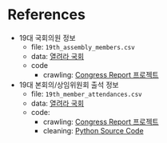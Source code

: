 References
==========

* 19대 국회의원 정보
    * file: `19th_assembly_members.csv`
    * data: [열려라 국회](http://watch.peoplepower21.org/)
    * code
        * crawling: [Congress Report 프로젝트](http://github.com/codeforseoul/congress-report)
* 19대 본회의/상임위원회 출석 정보
    * file: `19th_member_attendances.csv`
    * data: [열려라 국회](http://watch.peoplepower21.org/)
    * code:
        * crawling: [Congress Report 프로젝트](http://github.com/codeforseoul/congress-report)
        * cleaning: [Python Source Code](https://gist.github.com/hoony/6b9321fc280f9f716320)
